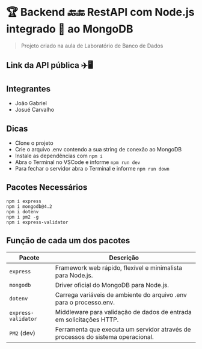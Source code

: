 # 🏆 Backend 🔙🔚 RestAPI com Node.js integrado 🤝 ao MongoDB 
> Projeto criado na aula de Laboratório de Banco de Dados

## Link da API pública ✈️🖥️


## Integrantes 
* João Gabriel
* Josué Carvalho

## Dicas 
- Clone o projeto
- Crie o arquivo .env contendo a sua string de conexão ao MongoDB
- Instale as dependências com ```npm i```
- Abra o Terminal no VSCode e informe ```npm run dev```
- Para fechar o servidor abra o Terminal e informe ```npm run down```

## Pacotes Necessários 
```
npm i express
npm i mongodb@4.2
npm i dotenv
npm i pm2 -g
npm i express-validator
```

## Função de cada um dos pacotes 
<table><thead><tr><th>Pacote</th><th>Descrição</th></tr></thead><tbody><tr><td><code>express</code></td><td>Framework web rápido, flexível e minimalista para Node.js.</td></tr><tr><td><code>mongodb</code></td><td>Driver oficial do MongoDB para Node.js.</td></tr><tr><td><code>dotenv</code></td><td>Carrega variáveis ​​de ambiente do arquivo .env para o processo.env.</td></tr><tr><td><code>express-validator</code></td><td>Middleware para validação de dados de entrada em solicitações HTTP.</td></tr><tr><td><code>PM2</code> (dev)</td><td>Ferramenta que executa um servidor através de processos do sistema operacional.</td></tr></tbody></table>
